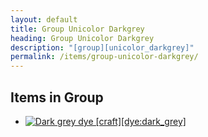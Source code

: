 ```yaml
---
layout: default
title: Group Unicolor Darkgrey
heading: Group Unicolor Darkgrey
description: "[group][unicolor_darkgrey]"
permalink: /items/group-unicolor-darkgrey/
---
```



## Items in Group

<ul class="list-items clearfix">
    <li><a href="{{site.baseurl}}/items/dye-dark-grey/"><img src="{{site.baseurl}}/assets/img/items/textures/dye_dark_grey.png" data-toggle="tooltip" title="Dark grey dye [craft][dye:dark_grey]"></a></li>
</ul>
